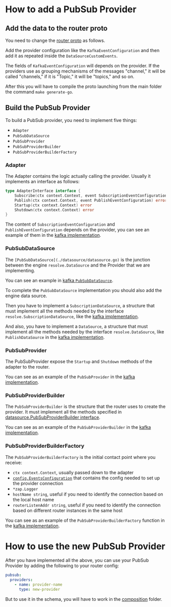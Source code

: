 
# How to add a PubSub Provider

## Add the data to the router proto

You need to change the [router proto](../../../proto/wg/cosmo/node/v1/node.proto) as follows.

Add the provider configuration like the `KafkaEventConfiguration` and then add it as repeated inside the `DataSourceCustomEvents`.

The fields of `KafkaEventConfiguration` will depends on the provider. If the providers use as grouping mechanisms of the messages "channel," it will be called "channels," if it is "Topic," it will be "topics," and so on.

After this you will have to compile the proto launching from the main folder the command `make generate-go`.


## Build the PubSub Provider

To build a PubSub provider, you need to implement five things:
- `Adapter`
- `PubSubDataSource`
- `PubSubProvider`
- `PubSubProviderBuilder`
- `PubSubProviderBuilderFactory`

### Adapter

The Adapter contains the logic actually calling the provider. Usually it implements an interface as follows:

```go
type AdapterInterface interface {
	Subscribe(ctx context.Context, event SubscriptionEventConfiguration, updater resolve.SubscriptionUpdater) error
	Publish(ctx context.Context, event PublishEventConfiguration) error
	Startup(ctx context.Context) error
	Shutdown(ctx context.Context) error
}
```

The content of `SubscriptionEventConfiguration` and `PublishEventConfiguration` depends on the provider, you can see an example of them in the [kafka implementation](./kafka/pubsub_datasource.go).


### PubSubDataSource

The `[PubSubDataSource](./datasource/datasource.go)` is the junction between the engine `resolve.DataSource` and the Provider that we are implementing.

You can see an example in [kafka `PubSubDataSource`](./kafka/pubsub_datasource.go).

To complete the `PubSubDataSource` implementation you should also add the engine data source.

Then you have to implement a `SubscriptionDataSource`, a structure that must implement all the methods needed by the interface `resolve.SubscriptionDataSource`, like the [kafka implementation](./kafka/engine_datasource.go).

And also, you have to implement a `DataSource`, a structure that must implement all the methods needed by the interface `resolve.DataSource`, like `PublishDataSource` in the [kafka implementation](./kafka/pubsub_datasource.go).


### PubSubProvider

The PubSubProvider expose the `Startup` and `Shutdown` methods of the adapter to the router.

You can see as an example of the `PubSubProvider` in the [kafka implementation](./kafka/provider.go).

### PubSubProviderBuilder

The `PubSubProviderBuilder` is the structure that the router uses to create the provider.
It must implement all the methods specified in [datasource.PubSubProviderBuilder interface](./datasource/provider.go).

You can see as an example of the `PubSubProviderBuilder` in the [kafka implementation](./kafka/provider_builder.go).


### PubSubProviderBuilderFactory

The `PubSubProviderBuilderFactory` is the initial contact point where you receive:
- `ctx context.Context`, usually passed down to the adapter
- [`config.EventsConfiguration`](../config/config.go) that contains the config needed to set up the provider connection
- `*zap.Logger`
- `hostName string`, useful if you need to identify the connection based on the local host name
- `routerListenAddr string`, useful if you need to identify the connection based on different router instances in the same host

You can see as an example of the `PubSubProviderBuilderFactory` function in the [kafka implementation](./kafka/provider_builder.go).

# How to use the new PubSub Provider

After you have implemented all the above, you can use your PubSub Provider by adding the following to your router config:

```yaml
pubsub:
  providers:
    - name: provider-name
      type: new-provider
```

But to use it in the schema, you will have to work in the [composition](../../../composition) folder.